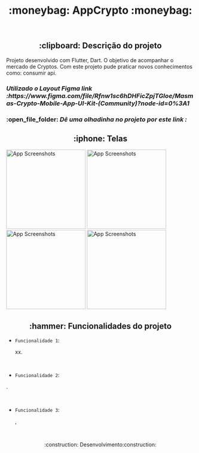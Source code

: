 <h1 align="center"> :moneybag:
AppCrypto  :moneybag:</h1>



<br>
<h2 align="center"> :clipboard: Descrição do projeto </h2>
<p>Projeto desenvolvido com Flutter, Dart. O objetivo de acompanhar o mercado de Cryptos. Com este projeto pude praticar novos conhecimentos como: consumir api.<p>

<h3><i> Utilizado o Layout Figma link :https://www.figma.com/file/Rfnw1sc6hDHFicZpjTGIoe/Masmas-Crypto-Mobile-App-UI-Kit-(Community)?node-id=0%3A1 </i></h3>
  
  <h3>:open_file_folder:<i> Dê uma olhadinha no projeto por este link : </i></h3>
  
   <h2 align = "center" >:iphone: Telas</h2>
   
<img src="https://user-images.githubusercontent.com/80336880/179003742-d49168ad-5865-49c9-9432-cef8a50c60f8.jpeg" alt="App Screenshots" width="212"> <img src="https://user-images.githubusercontent.com/80336880/179003915-b846c8e4-680d-4bb7-a182-d737e148d764.jpeg" alt="App Screenshots" width="212">  <img src="https://user-images.githubusercontent.com/80336880/179003317-723edc17-d67e-4527-b603-af9a9da6bacd.jpeg" alt="App Screenshots" width="212">   <img src="https://user-images.githubusercontent.com/80336880/179002485-6db8a3c9-1fcd-40a3-8fb2-37da665a3326.jpeg" alt="App Screenshots" width="212">  
 



 <h2 align = "center" >:hammer: Funcionalidades do projeto</h2>

- `Funcionalidade 1`: 
  <p> xx.</p>
   
   

   <br>

- `Funcionalidade 2`: 
<p> .</p>



  <br>
  
- `Funcionalidade 3`: 
  <p>,<p/>
  
  <br>
  
     
    
     


<p align="center">:construction: Desenvolvimento:construction:</p>
